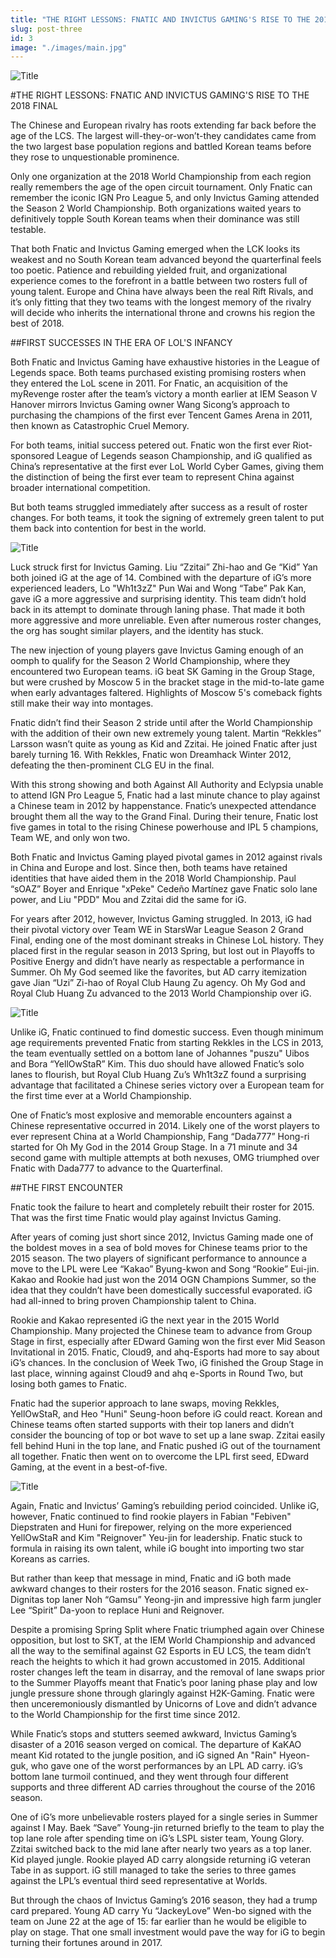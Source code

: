 ```yaml
---
title: "THE RIGHT LESSONS: FNATIC AND INVICTUS GAMING'S RISE TO THE 2018 FINAL"
slug: post-three
id: 3
image: "./images/main.jpg"
---
```


<!-- markdownlint-disable MD033 -->

<img src="./images/main.jpg" alt="Title"/>

#THE RIGHT LESSONS: FNATIC AND INVICTUS GAMING'S RISE TO THE 2018 FINAL

The Chinese and European rivalry has roots extending far back before the age of the LCS. The largest will-they-or-won’t-they candidates came from the two largest base population regions and battled Korean teams before they rose to unquestionable prominence.

Only one organization at the 2018 World Championship from each region really remembers the age of the open circuit tournament. Only Fnatic can remember the iconic IGN Pro League 5, and only Invictus Gaming attended the Season 2 World Championship. Both organizations waited years to definitively topple South Korean teams when their dominance was still testable.

That both Fnatic and Invictus Gaming emerged when the LCK looks its weakest and no South Korean team advanced beyond the quarterfinal feels too poetic. Patience and rebuilding yielded fruit, and organizational experience comes to the forefront in a battle between two rosters full of young talent. Europe and China have always been the real Rift Rivals, and it’s only fitting that they two teams with the longest memory of the rivalry will decide who inherits the international throne and crowns his region the best of 2018.

##FIRST SUCCESSES IN THE ERA OF LOL'S INFANCY

Both Fnatic and Invictus Gaming have exhaustive histories in the League of Legends space. Both teams purchased existing promising rosters when they entered the LoL scene in 2011. For Fnatic, an acquisition of the myRevenge roster after the team’s victory a month earlier at IEM Season V Hanover mirrors Invictus Gaming owner Wang Sicong’s approach to purchasing the champions of the first ever Tencent Games Arena in 2011, then known as Catastrophic Cruel Memory.

For both teams, initial success petered out. Fnatic won the first ever Riot-sponsored League of Legends season Championship, and iG qualified as China’s representative at the first ever LoL World Cyber Games, giving them the distinction of being the first ever team to represent China against broader international competition.

But both teams struggled immediately after success as a result of roster changes. For both teams, it took the signing of extremely green talent to put them back into contention for best in the world.

<img src="./images/picture1.jpg" alt="Title"/>

Luck struck first for Invictus Gaming. Liu “Zzitai” Zhi-hao and Ge “Kid” Yan both joined iG at the age of 14. Combined with the departure of iG’s more experienced leaders, Lo "Wh1t3zZ" Pun Wai and Wong “Tabe” Pak Kan, gave iG a more aggressive and surprising identity. This team didn’t hold back in its attempt to dominate through laning phase. That made it both more aggressive and more unreliable. Even after numerous roster changes, the org has sought similar players, and the identity has stuck.

The new injection of young players gave Invictus Gaming enough of an oomph to qualify for the Season 2 World Championship, where they encountered two European teams. iG beat SK Gaming in the Group Stage, but were crushed by Moscow 5 in the bracket stage in the mid-to-late game when early advantages faltered. Highlights of Moscow 5's comeback fights still make their way into montages.

Fnatic didn’t find their Season 2 stride until after the World Championship with the addition of their own new extremely young talent. Martin “Rekkles” Larsson wasn’t quite as young as Kid and Zzitai. He joined Fnatic after just barely turning 16. With Rekkles, Fnatic won Dreamhack Winter 2012, defeating the then-prominent CLG EU in the final.

With this strong showing and both Against All Authority and Eclypsia unable to attend IGN Pro League 5, Fnatic had a last minute chance to play against a Chinese team in 2012 by happenstance. Fnatic’s unexpected attendance brought them all the way to the Grand Final. During their tenure, Fnatic lost five games in total to the rising Chinese powerhouse and IPL 5 champions, Team WE, and only won two.

Both Fnatic and Invictus Gaming played pivotal games in 2012 against rivals in China and Europe and lost. Since then, both teams have retained identities that have aided them in the 2018 World Championship. Paul “sOAZ” Boyer and Enrique "xPeke" Cedeño Martínez gave Fnatic solo lane power, and Liu "PDD" Mou and Zzitai did the same for iG.

For years after 2012, however, Invictus Gaming struggled. In 2013, iG had their pivotal victory over Team WE in StarsWar League Season 2 Grand Final, ending one of the most dominant streaks in Chinese LoL history. They placed first in the regular season in 2013 Spring, but lost out in Playoffs to Positive Energy and didn’t have nearly as respectable a performance in Summer. Oh My God seemed like the favorites, but AD carry itemization gave Jian “Uzi” Zi-hao of Royal Club Haung Zu agency. Oh My God and Royal Club Huang Zu advanced to the 2013 World Championship over iG.

<img src="./images/picture2.jpg" alt="Title"/>

Unlike iG, Fnatic continued to find domestic success. Even though minimum age requirements prevented Fnatic from starting Rekkles in the LCS in 2013, the team eventually settled on a bottom lane of Johannes "puszu" Uibos and Bora “YellOwStaR” Kim. This duo should have allowed Fnatic’s solo lanes to flourish, but Royal Club Huang Zu’s Wh1t3zZ found a surprising advantage that facilitated a Chinese series victory over a European team for the first time ever at a World Championship.

One of Fnatic’s most explosive and memorable encounters against a Chinese representative occurred in 2014. Likely one of the worst players to ever represent China at a World Championship, Fang “Dada777” Hong-ri started for Oh My God in the 2014 Group Stage. In a 71 minute and 34 second game with multiple attempts at both nexuses, OMG triumphed over Fnatic with Dada777 to advance to the Quarterfinal.

##THE FIRST ENCOUNTER

Fnatic took the failure to heart and completely rebuilt their roster for 2015. That was the first time Fnatic would play against Invictus Gaming.

After years of coming just short since 2012, Invictus Gaming made one of the boldest moves in a sea of bold moves for Chinese teams prior to the 2015 season. The two players of significant performance to announce a move to the LPL were Lee “Kakao” Byung-kwon and Song “Rookie” Eui-jin. Kakao and Rookie had just won the 2014 OGN Champions Summer, so the idea that they couldn’t have been domestically successful evaporated. iG had all-inned to bring proven Championship talent to China.

Rookie and Kakao represented iG the next year in the 2015 World Championship. Many projected the Chinese team to advance from Group Stage in first, especially after EDward Gaming won the first ever Mid Season Invitational in 2015. Fnatic, Cloud9, and ahq-Esports had more to say about iG’s chances. In the conclusion of Week Two, iG finished the Group Stage in last place, winning against Cloud9 and ahq e-Sports in Round Two, but losing both games to Fnatic.

Fnatic had the superior approach to lane swaps, moving Rekkles, YellOwStaR, and Heo "Huni" Seung-hoon before iG could react. Korean and Chinese teams often started supports with their top laners and didn’t consider the bouncing of top or bot wave to set up a lane swap. Zzitai easily fell behind Huni in the top lane, and Fnatic pushed iG out of the tournament all together. Fnatic then went on to overcome the LPL first seed, EDward Gaming, at the event in a best-of-five.

<img src="./images/picture3.jpg" alt="Title"/>

Again, Fnatic and Invictus’ Gaming’s rebuilding period coincided. Unlike iG, however, Fnatic continued to find rookie players in Fabian "Febiven" Diepstraten and Huni for firepower, relying on the more experienced YellOwStaR and Kim "Reignover" Yeu-jin for leadership. Fnatic stuck to formula in raising its own talent, while iG bought into importing two star Koreans as carries.

But rather than keep that message in mind, Fnatic and iG both made awkward changes to their rosters for the 2016 season. Fnatic signed ex-Dignitas top laner Noh “Gamsu” Yeong-jin and impressive high farm jungler Lee “Spirit” Da-yoon to replace Huni and Reignover.

Despite a promising Spring Split where Fnatic triumphed again over Chinese opposition, but lost to SKT, at the IEM World Championship and advanced all the way to the semifinal against G2 Esports in EU LCS, the team didn’t reach the heights to which it had grown accustomed in 2015. Additional roster changes left the team in disarray, and the removal of lane swaps prior to the Summer Playoffs meant that Fnatic’s poor laning phase play and low jungle pressure shone through glaringly against H2K-Gaming. Fnatic were then unceremoniously dismantled by Unicorns of Love and didn’t advance to the World Championship for the first time since 2012.

While Fnatic’s stops and stutters seemed awkward, Invictus Gaming’s disaster of a 2016 season verged on comical. The departure of KaKAO meant Kid rotated to the jungle position, and iG signed An "Rain" Hyeon-guk, who gave one of the worst performances by an LPL AD carry. iG’s bottom lane turmoil continued, and they went through four different supports and three different AD carries throughout the course of the 2016 season.

One of iG’s more unbelievable rosters played for a single series in Summer against I May. Baek “Save” Young-jin returned briefly to the team to play the top lane role after spending time on iG’s LSPL sister team, Young Glory. Zzitai switched back to the mid lane after nearly two years as a top laner. Kid played jungle. Rookie played AD carry alongside returning iG veteran Tabe in as support. iG still managed to take the series to three games against the LPL’s eventual third seed representative at Worlds.

But through the chaos of Invictus Gaming’s 2016 season, they had a trump card prepared. Young AD carry Yu “JackeyLove” Wen-bo signed with the team on June 22 at the age of 15: far earlier than he would be eligible to play on stage. That one small investment would pave the way for iG to begin turning their fortunes around in 2017.